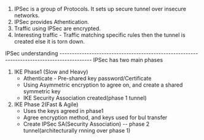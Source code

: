 1. IPSec is a group of Protocols. It sets up secure tunnel over insecure networks.
2. IPSec provides Athentication.
3. Traffic using IPSec are encrypted.
4. Interesting traffic - Traffic matching specific rules then the tunnel is created else it is torn down.

IPSec understanding -------------------------------------------------------------------------------------------
IPSec has two main phases 
   1. IKE Phase1 (Slow and Heavy)
        - Athenticate - Pre-shared key password/Certificate
        - Using Asymmetric encryption to agree on, and create a shared symmetric key
        - IKE Security Association created(phase 1 tunnel)
   2. IKE Phase 2(Fast & Agile)
        - Uses the keys agreed in phase1
        - Agree encryption method, and keys used for bul transfer
        - Create IPSec SA(Security Association) -- phase 2 tunnel(architecturally rnning over phase 1)
